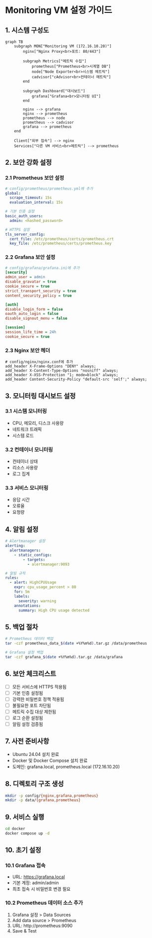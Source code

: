 # Monitoring VM 설정 가이드

## 1. 시스템 구성도
```mermaid
graph TB
    subgraph MON["Monitoring VM (172.16.10.20)"]
        nginx["Nginx Proxy<br>포트: 80/443"]
        
        subgraph Metrics["메트릭 수집"]
            prometheus["Prometheus<br>시계열 DB"]
            node["Node Exporter<br>시스템 메트릭"]
            cadvisor["cAdvisor<br>컨테이너 메트릭"]
        end

        subgraph Dashboard["대시보드"]
            grafana["Grafana<br>모니터링 UI"]
        end

        nginx --> grafana
        nginx --> prometheus
        prometheus --> node
        prometheus --> cadvisor
        grafana --> prometheus
    end

    Client["외부 접속"] --> nginx
    Services["다른 VM 서비스<br>메트릭"] --> prometheus
```

## 2. 보안 강화 설정

### 2.1 Prometheus 보안 설정
```yaml
# config/prometheus/prometheus.yml에 추가
global:
  scrape_timeout: 15s
  evaluation_interval: 15s

# 기본 인증 설정
basic_auth_users:
  admin: <hashed_password>

# HTTPS 설정
tls_server_config:
  cert_file: /etc/prometheus/certs/prometheus.crt
  key_file: /etc/prometheus/certs/prometheus.key
```

### 2.2 Grafana 보안 설정
```ini
# config/grafana/grafana.ini에 추가
[security]
admin_user = admin
disable_gravatar = true
cookie_secure = true
strict_transport_security = true
content_security_policy = true

[auth]
disable_login_form = false
oauth_auto_login = false
disable_signout_menu = false

[session]
session_life_time = 24h
cookie_secure = true
```

### 2.3 Nginx 보안 헤더
```nginx
# config/nginx/nginx.conf에 추가
add_header X-Frame-Options "DENY" always;
add_header X-Content-Type-Options "nosniff" always;
add_header X-XSS-Protection "1; mode=block" always;
add_header Content-Security-Policy "default-src 'self';" always;
```

## 3. 모니터링 대시보드 설정

### 3.1 시스템 모니터링
- CPU, 메모리, 디스크 사용량
- 네트워크 트래픽
- 시스템 로드

### 3.2 컨테이너 모니터링
- 컨테이너 상태
- 리소스 사용량
- 로그 집계

### 3.3 서비스 모니터링
- 응답 시간
- 오류율
- 요청량

## 4. 알림 설정
```yaml
# Alertmanager 설정
alerting:
  alertmanagers:
    - static_configs:
        - targets:
          - alertmanager:9093

# 알림 규칙
rules:
  - alert: HighCPUUsage
    expr: cpu_usage_percent > 80
    for: 5m
    labels:
      severity: warning
    annotations:
      summary: High CPU usage detected
```

## 5. 백업 절차
```bash
# Prometheus 데이터 백업
tar -czf prometheus_data_$(date +%Y%m%d).tar.gz /data/prometheus

# Grafana 설정 백업
tar -czf grafana_$(date +%Y%m%d).tar.gz /data/grafana
```

## 6. 보안 체크리스트
- [ ] 모든 서비스에 HTTPS 적용됨
- [ ] 기본 인증 설정됨
- [ ] 강력한 비밀번호 정책 적용됨
- [ ] 불필요한 포트 차단됨
- [ ] 메트릭 수집 대상 제한됨
- [ ] 로그 순환 설정됨
- [ ] 알림 설정 검증됨

## 7. 사전 준비사항
- Ubuntu 24.04 설치 완료
- Docker 및 Docker Compose 설치 완료
- 도메인: grafana.local, prometheus.local (172.16.10.20)

## 8. 디렉토리 구조 생성
```bash
mkdir -p config/{nginx,grafana,prometheus}
mkdir -p data/{grafana,prometheus}
```

## 9. 서비스 실행
```bash
cd docker
docker compose up -d
```

## 10. 초기 설정
### 10.1 Grafana 접속
- URL: https://grafana.local
- 기본 계정: admin/admin
- 최초 접속 시 비밀번호 변경 필요

### 10.2 Prometheus 데이터 소스 추가
1. Grafana 설정 > Data Sources
2. Add data source > Prometheus
3. URL: http://prometheus:9090
4. Save & Test

